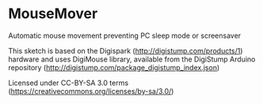 # MouseMover
Automatic mouse movement preventing PC sleep mode or screensaver

This sketch is based on the Digispark (http://digistump.com/products/1) hardware and uses DigiMouse library, available from the DigiStump Arduino repository (http://digistump.com/package_digistump_index.json)

Licensed under CC-BY-SA 3.0 terms (https://creativecommons.org/licenses/by-sa/3.0/)

